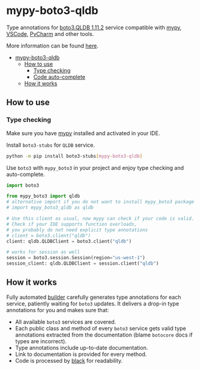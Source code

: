 # mypy-boto3-qldb

Type annotations for
[boto3.QLDB 1.11.2](https://boto3.amazonaws.com/v1/documentation/api/1.11.2/reference/services/qldb.html#QLDB) service
compatible with [mypy](https://github.com/python/mypy), [VSCode](https://code.visualstudio.com/),
[PyCharm](https://www.jetbrains.com/pycharm/) and other tools.

More information can be found [here](https://vemel.github.io/mypy_boto3/).

- [mypy-boto3-qldb](#mypy-boto3-qldb)
  - [How to use](#how-to-use)
    - [Type checking](#type-checking)
    - [Code auto-complete](#code-auto-complete)
  - [How it works](#how-it-works)

## How to use

### Type checking

Make sure you have [mypy](https://github.com/python/mypy) installed and activated in your IDE.

Install `boto3-stubs` for `QLDB` service.

```bash
python -m pip install boto3-stubs[mypy-boto3-qldb]
```

Use `boto3` with `mypy_boto3` in your project and enjoy type checking and auto-complete.

```python
import boto3

from mypy_boto3 import qldb
# alternative import if you do not want to install mypy_boto3 package
# import mypy_boto3_qldb as qldb

# Use this client as usual, now mypy can check if your code is valid.
# Check if your IDE supports function overloads,
# you probably do not need explicit type annotations
# client = boto3.client("qldb")
client: qldb.QLDBClient = boto3.client("qldb")

# works for session as well
session = boto3.session.Session(region="us-west-1")
session_client: qldb.QLDBClient = session.client("qldb")

```

## How it works

Fully automated [builder](https://github.com/vemel/mypy_boto3) carefully generates
type annotations for each service, patiently waiting for `boto3` updates. It delivers
a drop-in type annotations for you and makes sure that:

- All available `boto3` services are covered.
- Each public class and method of every `boto3` service gets valid type annotations
  extracted from the documentation (blame `botocore` docs if types are incorrect).
- Type annotations include up-to-date documentation.
- Link to documentation is provided for every method.
- Code is processed by [black](https://github.com/psf/black) for readability.